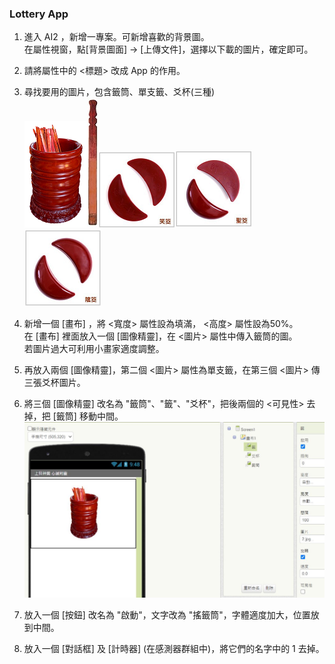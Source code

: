 ### Lottery App
1. 進入 AI2 ，新增一專案。可新增喜歡的背景圖。<br>
在屬性視窗，點[背景圖面] -> [上傳文件]，選擇以下載的圖片，確定即可。

2. 請將屬性中的 <標題> 改成 App 的作用。

3. 尋找要用的圖片，包含籤筒、單支籤、爻杯(三種)<br>
![1](1.png)![2](2.jpg)![00](00.png)![10](10.png)![11](11.png)
4. 新增一個 [畫布] ，將 <寬度> 屬性設為填滿， <高度> 屬性設為50%。<br>
    在 [畫布] 裡面放入一個 [圖像精靈]，在 <圖片> 屬性中傳入籤筒的圖。<br>
    若圖片過大可利用小畫家適度調整。
    
5. 再放入兩個 [圖像精靈]，第二個 <圖片> 屬性為單支籤，在第三個 <圖片> 傳三張爻杯圖片。

6. 將三個 [圖像精靈] 改名為 "籤筒"、"籤"、"爻杯"，把後兩個的 <可見性> 去掉，把 [籤筒] 移動中間。<br>
   ![1-1](1-1.JPG)

7. 放入一個  [按鈕] 改名為 "啟動"，文字改為 "搖籤筒"，字體適度加大，位置放到中間。

8. 放入一個  [對話框] 及  [計時器] (在感測器群組中)，將它們的名字中的 1 去掉。
